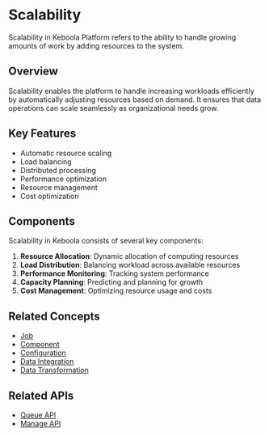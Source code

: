 # Scalability

Scalability in Keboola Platform refers to the ability to handle growing amounts of work by adding resources to the system.

## Overview

Scalability enables the platform to handle increasing workloads efficiently by automatically adjusting resources based on demand. It ensures that data operations can scale seamlessly as organizational needs grow.

## Key Features

- Automatic resource scaling
- Load balancing
- Distributed processing
- Performance optimization
- Resource management
- Cost optimization

## Components

Scalability in Keboola consists of several key components:

1. **Resource Allocation**: Dynamic allocation of computing resources
2. **Load Distribution**: Balancing workload across available resources
3. **Performance Monitoring**: Tracking system performance
4. **Capacity Planning**: Predicting and planning for growth
5. **Cost Management**: Optimizing resource usage and costs

## Related Concepts

- [Job](job.md)
- [Component](component.md)
- [Configuration](configuration.md)
- [Data Integration](data-integration.md)
- [Data Transformation](data-transformation.md)

## Related APIs

- [Queue API](../apis/queue-api.md)
- [Manage API](../apis/manage-api.md) 
